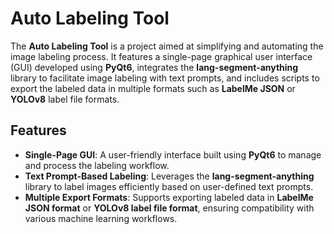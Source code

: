 # Auto Labeling Tool

The **Auto Labeling Tool** is a project aimed at simplifying and automating the image labeling process. It features a single-page graphical user interface (GUI) developed using **PyQt6**, integrates the **lang-segment-anything** library to facilitate image labeling with text prompts, and includes scripts to export the labeled data in multiple formats such as **LabelMe JSON** or **YOLOv8** label file formats.

## Features

- **Single-Page GUI**: A user-friendly interface built using **PyQt6** to manage and process the labeling workflow.
- **Text Prompt-Based Labeling**: Leverages the **lang-segment-anything** library to label images efficiently based on user-defined text prompts.
- **Multiple Export Formats**: Supports exporting labeled data in **LabelMe JSON format** or **YOLOv8 label file format**, ensuring compatibility with various machine learning workflows.
